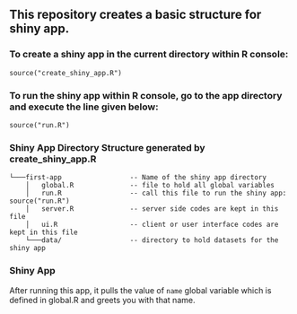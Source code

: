 ## This repository creates a basic structure for shiny app.

### To create a shiny app in the current directory within R console:
`source("create_shiny_app.R")`

### To run the shiny app within R console, go to the app directory and execute the line given below:
`source("run.R")`

### Shiny App Directory Structure generated by create_shiny_app.R
```
└───first-app                 -- Name of the shiny app directory
    │   global.R              -- file to hold all global variables
    │   run.R                 -- call this file to run the shiny app: source("run.R")
    │   server.R              -- server side codes are kept in this file
    │   ui.R                  -- client or user interface codes are kept in this file
    └───data/                 -- directory to hold datasets for the shiny app
```
### Shiny App
After running this app, it pulls the value of `name` global variable which is defined in global.R and greets you with that name.




